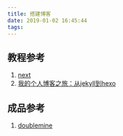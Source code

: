 ```yaml
---
title: 搭建博客
date: 2019-01-02 16:45:44
tags:
---
```


## 教程参考
1. [next](http://theme-next.iissnan.com/getting-started.html)
2. [我的个人博客之旅：从jekyll到hexo](https://blog.csdn.net/u011475210/article/details/79023429)

## 成品参考
1. [doublemine](https://notes.doublemine.me/)